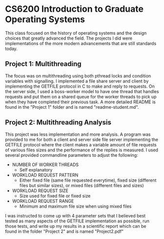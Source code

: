 # CS6200 Introduction to Graduate Operating Systems

This class focused on the history of operating systems and the design choices that greatly advanced the field. The projects I did were
implementations of the more modern advancements that are still standards today.

## Project 1: Multithreading

The focus was on multithreading using both pthread locks and condition variables with signalling. I implemented a file share server and client
by implementing the GETFILE protocol in C to make and reply to requests. On the server side, I used a boss-worker model to have one thread that handles
requests and put them on a shared queue for the worker threads to pick up when they have completed their previous task. A more detailed README
is found in the "Project 1" folder and is named "readme-student.md".

## Project 2: Multithreading Analysis

This project was less implementation and more analysis. A program was provided to me for both a client and server side file server implementing
the GETFILE protocol where the client makes a variable amount of file requests of various files sizes and the performance of the replies is
measured. I used several provided commandline parameters to adjust the following:

* NUMBER OF WORKER THREADS
	* Self explanatory
* WORKLOAD REQUEST PATTERN
	* Either fixed file (same file requested everytime), fixed size (different files but similar sizes), or mixed files (different files and sizes)
* WORKLOAD REQUEST SIZE
    * Size used for fixed file or fixed size
* WORKLOAD REQUEST RANGE
	* Minimum and maximum file size when using mixed files

I was instructed to come up with 4 parameter sets that I believed best tested as many aspects of the GETFILE implementation as possible, run those
tests, and write up my results in a scientific report which can be found in the folder "Project 2" and is named "Project2.pdf"